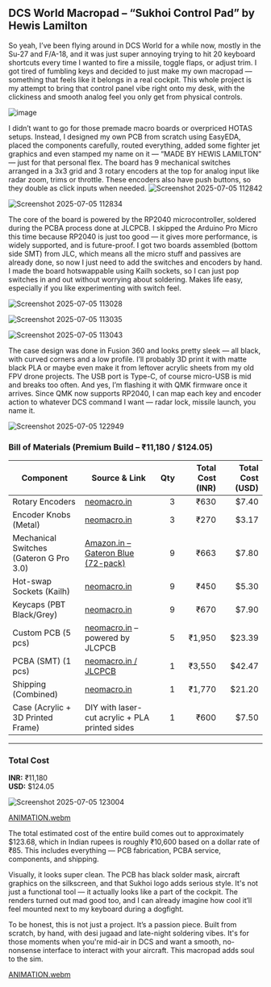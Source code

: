 ## DCS World Macropad – “Sukhoi Control Pad” by Hewis Lamilton
So yeah, I’ve been flying around in DCS World for a while now, mostly in the Su-27 and F/A-18, and it was just super annoying trying to hit 20 keyboard shortcuts every time I wanted to fire a missile, toggle flaps, or adjust trim. I got tired of fumbling keys and decided to just make my own macropad — something that feels like it belongs in a real cockpit. This whole project is my attempt to bring that control panel vibe right onto my desk, with the clickiness and smooth analog feel you only get from physical controls.

![image](https://github.com/user-attachments/assets/63e9425c-ff0c-4fce-8bdb-98e976d0ce4f)



I didn’t want to go for those premade macro boards or overpriced HOTAS setups. Instead, I designed my own PCB from scratch using EasyEDA, placed the components carefully, routed everything, added some fighter jet graphics and even stamped my name on it — “MADE BY HEWIS LAMILTON” — just for that personal flex. The board has 9 mechanical switches arranged in a 3x3 grid and 3 rotary encoders at the top for analog input like radar zoom, trims or throttle. These encoders also have push buttons, so they double as click inputs when needed.
![Screenshot 2025-07-05 112842](https://github.com/user-attachments/assets/6f11926d-800b-4775-86c3-e5b9b6284e1d)


![Screenshot 2025-07-05 112834](https://github.com/user-attachments/assets/485328e2-cc83-414f-9ae5-e2be2d53153d)



The core of the board is powered by the RP2040 microcontroller, soldered during the PCBA process done at JLCPCB. I skipped the Arduino Pro Micro this time because RP2040 is just too good — it gives more performance, is widely supported, and is future-proof. I got two boards assembled (bottom side SMT) from JLC, which means all the micro stuff and passives are already done, so now I just need to add the switches and encoders by hand. I made the board hotswappable using Kailh sockets, so I can just pop switches in and out without worrying about soldering. Makes life easy, especially if you like experimenting with switch feel.

![Screenshot 2025-07-05 113028](https://github.com/user-attachments/assets/214076bd-ea8a-4538-b12f-aaa6b9a77fe9)


![Screenshot 2025-07-05 113035](https://github.com/user-attachments/assets/463546ef-6da0-4ecf-a80e-9075225396b7)



![Screenshot 2025-07-05 113043](https://github.com/user-attachments/assets/34487366-ce58-4f5d-abe1-2668d2d040f6)




The case design was done in Fusion 360 and looks pretty sleek — all black, with curved corners and a low profile. I’ll probably 3D print it with matte black PLA or maybe even make it from leftover acrylic sheets from my old FPV drone projects. The USB port is Type-C, of course micro-USB is mid and breaks too often. And yes, I’m flashing it with QMK firmware once it arrives. Since QMK now supports RP2040, I can map each key and encoder action to whatever DCS command I want — radar lock, missile launch, you name it.



![Screenshot 2025-07-05 122949](https://github.com/user-attachments/assets/af2aa8fa-b69d-4ffc-8484-8c28ad95855a)

###  Bill of Materials (Premium Build – ₹11,180 / $124.05)

| **Component**                  | **Source & Link**                                                                                                    | **Qty** | **Total Cost (INR)** | **Total Cost (USD)** |
|--------------------------------|----------------------------------------------------------------------------------------------------------------------|--------:|----------------------:|----------------------:|
| Rotary Encoders                | [neomacro.in](https://neomacro.in)                                                                                   | 3       | ₹630                 | $7.40                |
| Encoder Knobs (Metal)          | [neomacro.in](https://neomacro.in)                                                                                   | 3       | ₹270                 | $3.17                |
| Mechanical Switches (Gateron G Pro 3.0) | [Amazon.in – Gateron Blue (72-pack)](https://www.amazon.in/dp/B0C6V34QMW)                                 | 9       | ₹663                 | $7.80                |
| Hot-swap Sockets (Kailh)       | [neomacro.in](https://neomacro.in)                                                                                   | 9       | ₹450                 | $5.30                |
| Keycaps (PBT Black/Grey)       | [neomacro.in](https://neomacro.in)                                                                                   | 9       | ₹670                 | $7.90                |
| Custom PCB (5 pcs)             | [neomacro.in](https://neomacro.in) – powered by JLCPCB                                                               | 5       | ₹1,950               | $23.39               |
| PCBA (SMT) (1 pcs)             | [neomacro.in / JLCPCB](https://neomacro.in)                                                                          | 1       | ₹3,550               | $42.47               |
| Shipping (Combined)            | [neomacro.in](https://neomacro.in)                                                                                   | 1       | ₹1,770               | $21.20               |
| Case (Acrylic + 3D Printed Frame) | DIY with laser-cut acrylic + PLA printed sides                                                                      | 1       | ₹600                 | $7.50                |

---

###  **Total Cost**

**INR:** ₹11,180  
**USD:** $124.05


![Screenshot 2025-07-05 123004](https://github.com/user-attachments/assets/b2a718bd-713f-49f0-90c3-6f275a94aad9)

[ANIMATION.webm](https://github.com/user-attachments/assets/4924f250-5f39-4459-b63d-888619986233)





The total estimated cost of the entire build comes out to approximately $123.68, which in Indian rupees is roughly ₹10,600 based on a dollar rate of ₹85. This includes everything — PCB fabrication, PCBA service, components, and shipping.

Visually, it looks super clean. The PCB has black solder mask, aircraft graphics on the silkscreen, and that Sukhoi logo adds serious style. It's not just a functional tool — it actually looks like a part of the cockpit. The renders turned out mad good too, and I can already imagine how cool it’ll feel mounted next to my keyboard during a dogfight.

To be honest, this is not just a project. It’s a passion piece. Built from scratch, by hand, with desi jugaad and late-night soldering vibes. It's for those moments when you're mid-air in DCS and want a smooth, no-nonsense interface to interact with your aircraft. This macropad adds soul to the sim. 







[ANIMATION.webm](https://github.com/user-attachments/assets/f4643310-f5c0-4364-adad-6bed1c14704e)
